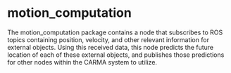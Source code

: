 # motion_computation

The motion_computation package contains a node that subscribes to ROS topics containing position, velocity, and other relevant information for external objects. Using this received data, this node predicts the future location of each of these external objects, and publishes those predictions for other nodes within the CARMA system to utilize.
